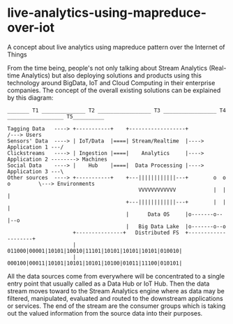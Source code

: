# live-analytics-using-mapreduce-over-iot
A concept about live analytics using mapreduce pattern over the Internet of Things

From the time being, people's not only talking about Stream Analytics (Real-time Analytics) but also deploying solutions and products using this technology around BigData, IoT and Cloud Computing in their enterprise companies. The concept of the overall existing solutions can be explained by this diagram:
```
_______ T1 ______________ T2 _________________ T3 _________________ T4 __________________ T5__________

Tagging Data   ----> +-----------+    +------------------+                        /---> Users
Sensors' Data  ----> | IoT/Data  |====| Stream/Realtime  |----> Application 1 ---/
Clickstreams   ----> | Ingestion |====|    Analytics     |----> Application 2 --------> Machines
Social Data    ----> |    Hub    |====|  Data Processing |----> Application 3 ---\
Other sources  ----> +-----------+    +---||||||||||||---+        o  o  o         \---> Environments  
                                          VVVVVVVVVVVV            |  |  |
                                      +---||||||||||||---+        |  |  |
                                      |      Data OS     |o-------o--|--o
                                      |   Big Data Lake  |o-------o--o
                     +---------------+   Distributed FS  +--------------------+
                     | 011000|00001|10101|10010|11101|10101|10101|10101|010010|
                     | 000100|00011|10101|10101|10101|10100|01011|11100|010101|
```
All the data sources come from everywhere will be concentrated to a single entry point that usually called as a Data Hub or IoT Hub. Then the data stream moves toward to the Stream Analytics engine where as data may be filtered, manipulated, evaluated and routed to the downstream applications or services. The end of the stream are the consumer groups which is taking out the valued information from the source data into their purposes. 
